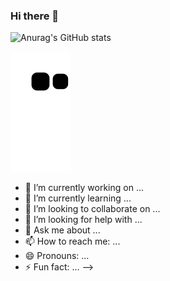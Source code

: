 ### Hi there 👋

![Anurag's GitHub stats](https://github-readme-stats.vercel.app/api?username=julianadebarros&show_icons=true&theme=material-palenight)
 
 ![Snake animation](https://github.com/monicaquintal/monicaquintal/blob/output/github-contribution-grid-snake.svg)
 
- 🔭 I’m currently working on ...
- 🌱 I’m currently learning ...
- 👯 I’m looking to collaborate on ...
- 🤔 I’m looking for help with ...
- 💬 Ask me about ...
- 📫 How to reach me: ...
- 😄 Pronouns: ...
- ⚡ Fun fact: ...
-->
